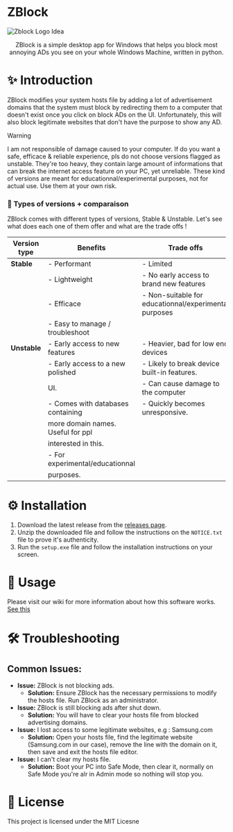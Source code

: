 # ZBlock

![Zblock Logo Idea](https://github.com/user-attachments/assets/3002e563-610b-4d40-8f5d-146eb8b7c080)
<div align="center">
  ZBlock is a simple desktop app for Windows that helps you block most annoying ADs you see on your whole Windows Machine, written in python.
</div>

# ✨ Introduction

ZBlock modifies your system hosts file by adding a lot of advertisement domains that the system must block by redirecting them to a computer that doesn't exist once you click on block ADs on the UI. Unfortunately, this will also block legitimate websites that don't have the purpose to show any AD.

> [!WARNING]
>  I am not responsible of damage caused to your computer. If do you want a safe, efficace & reliable experience, pls do not choose versions flagged as unstable. They're too heavy, they contain large amount of informations that can break the internet access feature on your PC, yet unreliable. These kind of versions are meant for educationnal/experimental purposes, not for actual use. Use them at your own risk.

### 🔰 Types of versions + comparaison
ZBlock comes with different types of versions, Stable & Unstable. Let's see what does each one of them offer and what are the trade offs !

| Version type | Benefits                         | Trade offs                                            |
|--------------|----------------------------------|-------------------------------------------------------|
| **Stable**   | - Performant                     | - Limited                                             |
|              | - Lightweight                    | - No early access to brand new features               |
|              | - Efficace                       | - Non-suitable for educationnal/experimental purposes |
|              | - Easy to manage / troubleshoot  |                                                       |
| **Unstable** | - Early access to new features   | - Heavier, bad for low end devices                    |
|              | - Early access to a new polished | - Likely to break device built-in features.           |
|              | UI.                              | - Can cause damage to the computer                    |
|              | - Comes with databases containing| - Quickly becomes unresponsive.                       |
|              | more domain names. Useful for ppl|                                                       |
|              | interested in this.              |                                                       |
|              | - For experimental/educationnal  |                                                       |
|              | purposes.                        |                                                       |

# ⚙ Installation

1. Download the latest release from the [releases page](https://github.com/ObjectiveVirtual/ZBlock/releases).
2. Unzip the downloaded file and follow the instructions on the `NOTICE.txt` file to prove it's authenticity.
3. Run the `setup.exe` file and follow the installation instructions on your screen.

# 🎯 Usage
Please visit our wiki for more information about how this software works. [See this](https://github.com/ObjectiveVirtual/ZBlock/wiki/)

# 🛠 Troubleshooting

## Common Issues:

- **Issue:** ZBlock is not blocking ads.
  - **Solution:** Ensure ZBlock has the necessary permissions to modify the hosts file. Run ZBlock as an administrator.
- **Issue:** ZBlock is still blocking ads after shut down.
  - **Solution:** You will have to clear your hosts file from blocked advertising domains.
- **Issue:** I lost access to some legitimate websites, e.g : Samsung.com
  - **Solution:** Open your hosts file, find the legitimate website (Samsung.com in our case), remove the line with the domain on it, then save and exit the hosts file editor.
- **Issue:** I can't clear my hosts file.
  - **Solution:** Boot your PC into Safe Mode, then clear it, normally on Safe Mode you're alr in Admin mode so nothing will stop you.

# 📰 License

This project is licensed under the MIT Licesne
